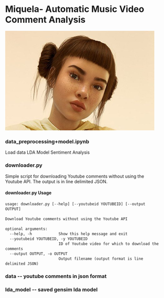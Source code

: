 # Miquela- Automatic Music Video Comment Analysis
![Miquela](ss2.jpg)


### data_preprocessing+model.ipynb 
Load data
LDA Model 
Sentiment Analysis

### downloader.py
Simple script for downloading Youtube comments without using the Youtube API. The output is in line delimited JSON.

#### downloader.py Usage
```
usage: downloader.py [--help] [--youtubeid YOUTUBEID] [--output OUTPUT]

Download Youtube comments without using the Youtube API

optional arguments:
  --help, -h            Show this help message and exit
  --youtubeid YOUTUBEID, -y YOUTUBEID
                        ID of Youtube video for which to download the comments
  --output OUTPUT, -o OUTPUT
                        Output filename (output format is line delimited JSON)
```
### data -- youtube comments in json format
### lda_model -- saved gensim lda model
